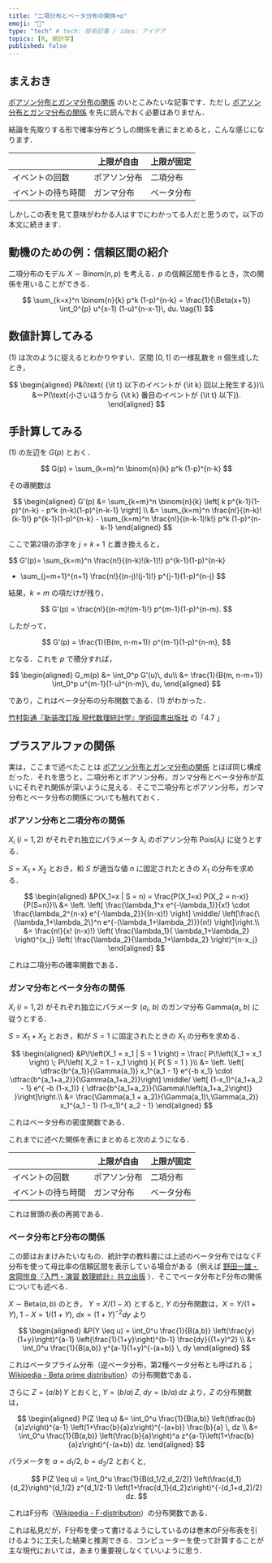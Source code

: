 ```yaml
---
title: "二項分布とベータ分布の関係+α"
emoji: "🗼"
type: "tech" # tech: 技術記事 / idea: アイデア
topics: [R, 統計学]
published: false
---
```


## まえおき

[ポアソン分布とガンマ分布の関係](https://zenn.dev/abe2/articles/rel_poisson_and_gamma) のいとこみたいな記事です．ただし [ポアソン分布とガンマ分布の関係](https://zenn.dev/abe2/articles/rel_poisson_and_gamma) を先に読んでおく必要はありません．

結論を先取りする形で確率分布どうしの関係を表にまとめると，こんな感じになります．

|  | 上限が自由 | 上限が固定 |
|---|---|---|
| イベントの回数 | ポアソン分布 | 二項分布 |
| イベントの待ち時間 | ガンマ分布| ベータ分布 |

しかしこの表を見て意味がわかる人はすでにわかってる人だと思うので，以下の本文に続きます．


## 動機のための例：信頼区間の紹介

二項分布のモデル $X \sim \mathrm{Binom}(n,p)$ を考える．$p$ の信頼区間を作るとき，次の関係を用いることができる．

$$
\sum_{k=x}^n \binom{n}{k} p^k (1-p)^{n-k}
= \frac{1}{\Beta(x+1)} \int_0^{p} u^{x-1} (1-u)^{n-x-1}\, du.
\tag{1}
$$



## 数値計算してみる

(1) は次のように捉えるとわかりやすい．区間 $[0,1]$ の一様乱数を $n$ 個生成したとき，

$$
\begin{aligned}
P&(\text{ {\it t} 以下のイベントが {\it k} 回以上発生する})\\
&＝P(\text{小さいほうから {\it k} 番目のイベントが {\it t} 以下}).
\end{aligned}
$$



## 手計算してみる

(1) の左辺を $G(p)$ とおく．

$$
G(p) = \sum_{k=m}^n \binom{n}{k} p^k (1-p)^{n-k}
$$

その導関数は

$$
\begin{aligned}
G'(p) &= \sum_{k=m}^n \binom{n}{k} 
   \left[ k p^{k-1}(1-p)^{n-k} - p^k (n-k)(1-p)^{n-k-1} \right] \\
&= \sum_{k=m}^n \frac{n!}{(n-k)!(k-1)!} p^{k-1}(1-p)^{n-k} - \sum_{k=m}^n \frac{n!}{(n-k-1)!k!}  p^k (1-p)^{n-k-1}
\end{aligned}
$$

ここで第2項の添字を $j = k+1$ と置き換えると，

$$
G'(p)= \sum_{k=m}^n \frac{n!}{(n-k)!(k-1)!} 
   p^{k-1}(1-p)^{n-k}
 - \sum_{j=m+1}^{n+1} \frac{n!}{(n-j)!(j-1)!} 
   p^{j-1}(1-p)^{n-j}
$$


結果，$k=m$ の項だけが残り，

$$
G'(p) = \frac{n!}{(n-m)!(m-1)!} p^{m-1}(1-p)^{n-m}.
$$

したがって，

$$
G'(p) = \frac{1}{B(m, n-m+1)} p^{m-1}(1-p)^{n-m},
$$

となる．これを $p$ で積分すれば，

$$
\begin{aligned}
G_m(p) &= \int_0^p G'(u)\, du\\
&= \frac{1}{B(m, n-m+1)} \int_0^p 
     u^{m-1}(1-u)^{n-m}\, du,
\end{aligned}
$$

であり，これはベータ分布の分布関数である．(1) がわかった．

[竹村彰通『新装改訂版 現代数理統計学』学術図書出版社](https://www.gakujutsu.co.jp/product/978-4-7806-0860-1/) の「4.7 」

## プラスアルファの関係

実は，ここまで述べたことは [ポアソン分布とガンマ分布の関係](https://zenn.dev/abe2/articles/rel_poisson_and_gamma) とほぼ同じ構成だった．それを思うと，二項分布とポアソン分布，ガンマ分布とベータ分布が互いにそれぞれ関係が深いように見える．そこで二項分布とポアソン分布，ガンマ分布とベータ分布の関係についても触れておく．


### ポアソン分布と二項分布の関係

$X_i$ ($i=1,2$) がそれぞれ独立にパラメータ $\lambda_i$ のポアソン分布 $\mathrm{Pois}(\lambda_i)$ に従うとする．

$S=X_1+X_2$ とおき，和 $S$ が適当な値 $n$ に固定されたときの $X_1$ の分布を求める．

$$
\begin{aligned}
&P(X_1=x | S = n) = \frac{P(X_1=x) P(X_2 = n-x)}{P(S=n)}\\
&= \left. \left[ \frac{\lambda_1^x e^{-\lambda_1}}{x!} \cdot \frac{\lambda_2^{n-x} e^{-\lambda_2}}{(n-x)!} \right]  \middle/ \left[\frac{\{\lambda_1+\lambda_2\}^n e^{-(\lambda_1+\lambda_2)}}{n!} \right]\right.\\
&= \frac{n!}{x! (n-x)!} 
   \left( \frac{\lambda_1}{ \lambda_1+\lambda_2} \right)^{x_j}
   \left( \frac{\lambda_2}{\lambda_1+\lambda_2} \right)^{n-x_j}
\end{aligned}
$$

これは二項分布の確率関数である．


### ガンマ分布とベータ分布の関係

$X_i$ ($i=1,2$) がそれぞれ独立にパラメータ ($a_i$, $b$) のガンマ分布 $\mathrm{Gamma}(a_i, b)$ に従うとする．

$S=X_1+X_2$ とおき，和が $S=1$  に固定されたときの $X_1$ の分布を求める．

$$
\begin{aligned}
&P\!\left(X_1 = x_1 | S = 1 \right)
=  \frac{ P\!\left(X_1 = x_1 \right) \; P\!\left( X_2 = 1 - x_1 \right) }{ P( S = 1 ) }\\
&= \left. \left[ \dfrac{b^{a_1}}{\Gamma(a_1)} x_1^{a_1 - 1} e^{-b x_1}
        \cdot \dfrac{b^{a_1+a_2}}{\Gamma(a_1+a_2)}\right] \middle/ \left[
         (1-x_1)^{a_1+a_2 - 1} e^{ -b (1-x_1)} 
       { \dfrac{b^{a_1+a_2}}{\Gamma\!\left(a_1+a_2\right)} }\right]\right.\\
&= \frac{\Gamma(a_1 + a_2)}{\Gamma(a_1)\,\Gamma(a_2)}
   x_1^{a_1 - 1} (1-x_1)^{ a_2 - 1}
\end{aligned}
$$

これはベータ分布の密度関数である．

これまでに述べた関係を表にまとめると次のようになる．

|  | 上限が自由 | 上限が固定 |
|---|---|---|
| イベントの回数 | ポアソン分布 | 二項分布 |
| イベントの待ち時間 | ガンマ分布| ベータ分布 |

これは冒頭の表の再掲である．

### ベータ分布とF分布の関係

この節はおまけみたいなもの．統計学の教科書には上述のベータ分布ではなくF分布を使って母比率の信頼区間を表示している場合がある（例えば [野田一雄・宮岡悦良『入門・演習 数理統計』共立出版](https://www.kyoritsu-pub.co.jp/book/b10011485.html) ）．そこでベータ分布とF分布の関係についても述べる．

$X \sim \mathrm{Beta}(a,b)$ のとき， $Y = X/(1-X)$ とすると, $Y$ の分布関数は，$X = Y/(1+Y)$, $1-X = 1/(1+Y)$, $dx = (1+Y)^{-2} dy$ より

$$
\begin{aligned}
&P(Y \leq u) 
   = \int_0^u \frac{1}{B(a,b)} \left(\frac{y}{1+y}\right)^{a-1}
       \left(\frac{1}{1+y}\right)^{b-1} \frac{dy}{(1+y)^2} \\
&= \int_0^u \frac{1}{B(a,b)} y^{a-1}(1+y)^{-(a+b)} \, dy 
\end{aligned}
$$

これはベータプライム分布（逆ベータ分布，第2種ベータ分布とも呼ばれる；[Wikipedia - Beta prime distribution](https://en.wikipedia.org/wiki/Beta_prime_distribution)）の分布関数である．

さらに $Z = (a/b) \, Y$ とおくと, $Y = (b/a) \, Z$, $dy = (b/a) \, dz$ より，$Z$ の分布関数は，

$$
\begin{aligned}
P(Z \leq u) &= \int_0^u \frac{1}{B(a,b)} \left(\tfrac{b}{a}z\right)^{a-1}
       \left(1+\frac{b}{a}z\right)^{-(a+b)} \frac{b}{a} \, dz \\
&= \int_0^u \frac{1}{B(a,b)} \left(\frac{b}{a}\right)^a 
       z^{a-1}\left(1+\frac{b}{a}z\right)^{-(a+b)} dz.
\end{aligned}
$$

パラメータを $a = d_1/2$,  $b = d_2/2$ とおくと, 

$$
P(Z \leq u)   = \int_0^u \frac{1}{B(d_1/2,d_2/2)} 
     \left(\frac{d_1}{d_2}\right)^{d_1/2}
     z^{d_1/2-1}
     \left(1+\frac{d_1}{d_2}z\right)^{-(d_1+d_2)/2} dz.
$$

これはF分布（[Wikipedia - F-distribution](https://en.wikipedia.org/wiki/F-distribution)）の分布関数である．

これは私見だが，F分布を使って書けるようにしているのは巻末のF分布表を引けるように工夫した結果と推測できる．コンピューターを使って計算することが主な現代においては，あまり重要視しなくていいように思う．
